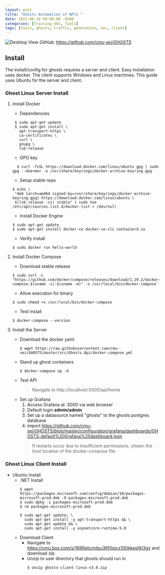 ```yaml
---
layout: post
title: "Ghosts Automation of NPCS "
date: 2021-06-18 09:00:00 -0500
categories: [Training-SOC, Tools]
tags: [tools, ghosts, traffic, generation, soc, client]
---
```

![Desktop View](https://github.com/cmu-sei/GHOSTS/raw/master/assets/ghosts-logo.jpg)
_GitHub: <https://github.com/cmu-sei/GHOSTS>_

## Install

The install/config for ghosts requires a server and client. Easy installation uses docker. The client supports Windows and Linux machines. This guide uses Ubuntu for the server and client.

### Ghost Linux Server Install

1. Install Docker
   - Dependencies 
   ```console
    $ sudo apt-get update
    $ sudo apt-get install \
      apt-transport-https \
      ca-certificates \
      curl \
      gnupg \
      lsb-release
    ```
   - GPG key
   ```console
     $ curl -fsSL https://download.docker.com/linux/ubuntu gpg | sudo gpg --dearmor -o /usr/share/keyrings/docker-archive-keyring.gpg
     ```
     - Setup stable repo 
     ```console
     $ echo \
      "deb [arch=amd64 signed-by=/usr/share/keyrings/docker-archive-keyring.gpg] https://download.docker.com/linux/ubuntu \
      $(lsb_release -cs) stable" | sudo tee /etc/apt/sources.list.d/docker.list > /dev/null
      ```
      - Install Docker Engine
  
      ```console
      $ sudo apt-get update
      $ sudo apt-get install docker-ce docker-ce-cli containerd.io
      ```
      
      - Verify install
      ```console
      $ sudo docker run hello-world
      ```
2. Install Docker Compose
   - Download stable release
   ```console
   $ sudo curl -L "https://github.com/docker/compose/releases/download/1.29.2/docker-compose-$(uname -s)-$(uname -m)" -o /usr/local/bin/docker-compose`
   ```
   - Allow execution for binary
   ```console
   $ sudo chmod +x /usr/local/bin/docker-compose
   ```
   - Test install
   ```console
   $ docker-compose --version
   ```
3. Install the Server
   - Download the docker yaml
     ```console
     $ wget https://raw.githubusercontent.com/cmu-sei/GHOSTS/master/src/Ghosts.Api/docker-compose.yml
     ```
   - Stand up ghost containers
     ```console
     $ docker-compose up -d
     ```
   - Test API
     > Navigate to http://localhost:5000/api/home
   - Set up Grafana
      1. Access Grafana at :3000 via web browser
      2. Default login <b>admin/admin</b>
      3. Set up a datasource named "ghosts" to the ghosts postgres database
      4. import https://github.com/cmu-sei/GHOSTS/blob/master/configuration/grafana/dashboards/GHOSTS-default%20Grafana%20dashboard.json
      > If restarts occur due to insufficient permissions, chown the host location of the docker-compose file.

### Ghost Linux Client Install
- Ubuntu Install
  - .NET Install
    ```console
    $ wget https://packages.microsoft.com/config/debian/10/packages-microsoft-prod.deb -O packages-microsoft-prod.deb
    $ sudo dpkg -i packages-microsoft-prod.deb
    $ rm packages-microsoft-prod.deb
    ```
    ```console 
    $ sudo apt-get update; \
      sudo apt-get install -y apt-transport-https && \
      sudo apt-get update && \
      sudo apt-get install -y aspnetcore-runtime-5.0
     ```
  - Download Client
    - Navigate to https://cmu.box.com/s/1696ptcmdsu36f0qicx100kkesf4t3gv and download zip
    - Unzip to user directory that ghosts should run in 
      ```console
      $ unzip ghosts-client-linux-v3.0.zip
      ```



